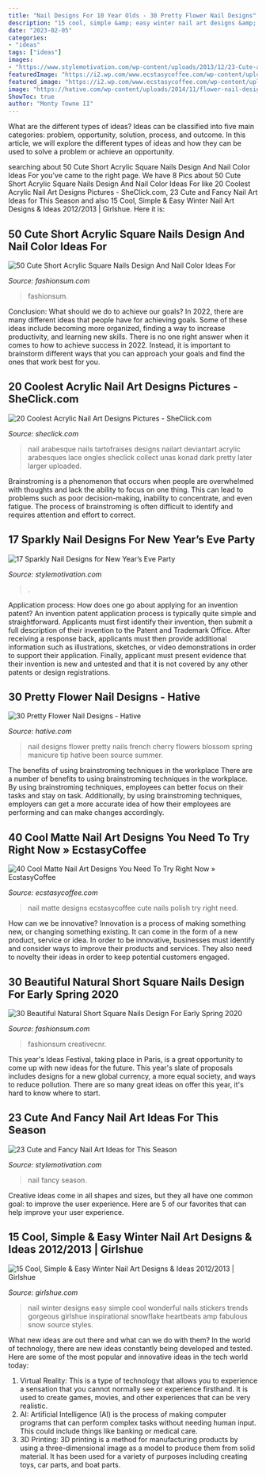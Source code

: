 ```yaml
---
title: "Nail Designs For 10 Year Olds - 30 Pretty Flower Nail Designs"
description: "15 cool, simple &amp; easy winter nail art designs &amp; ideas 2012/2013"
date: "2023-02-05"
categories:
- "ideas"
tags: ["ideas"]
images:
- "https://www.stylemotivation.com/wp-content/uploads/2013/12/23-Cute-and-Fancy-Nail-Art-Ideas-for-This-Season-19-620x703.jpg"
featuredImage: "https://i2.wp.com/www.ecstasycoffee.com/wp-content/uploads/2016/09/Matte-Nail-Art-Ideas-@EcstasyCoffee-39.jpg"
featured_image: "https://i2.wp.com/www.ecstasycoffee.com/wp-content/uploads/2016/09/Matte-Nail-Art-Ideas-@EcstasyCoffee-39.jpg"
image: "https://hative.com/wp-content/uploads/2014/11/flower-nail-designs/24-pretty-flower-nail-designs.jpg"
ShowToc: true
author: "Monty Towne II"
---
```



What are the different types of ideas?
Ideas can be classified into five main categories: problem, opportunity, solution, process, and outcome. In this article, we will explore the different types of ideas and how they can be used to solve a problem or achieve an opportunity.

	

		
searching about 50 Cute Short Acrylic Square Nails Design And Nail Color Ideas For you've came to the right page. We have 8 Pics about 50 Cute Short Acrylic Square Nails Design And Nail Color Ideas For like 20 Coolest Acrylic Nail Art Designs Pictures - SheClick.com, 23 Cute and Fancy Nail Art Ideas for This Season and also 15 Cool, Simple &amp; Easy Winter Nail Art Designs &amp; Ideas 2012/2013 | Girlshue. Here it is:
		
    
## 50 Cute Short Acrylic Square Nails Design And Nail Color Ideas For

<img loading=lazy src="https://fashionsum.com/wp-content/uploads/2019/04/25-8-768x868.png" onerror="this.onerror=null;this.src='https://tse2.mm.bing.net/th?id=OIP.XhYuoDfk_M33DLY_aFXNUQHaIX&amp;pid=15.1';" alt="50 Cute Short Acrylic Square Nails Design And Nail Color Ideas For">

_Source: fashionsum.com_

>fashionsum. 

	

Conclusion: What should we do to achieve our goals?
In 2022, there are many different ideas that people have for achieving goals. Some of these ideas include becoming more organized, finding a way to increase productivity, and learning new skills. There is no one right answer when it comes to how to achieve success in 2022. Instead, it is important to brainstorm different ways that you can approach your goals and find the ones that work best for you.

    
## 20 Coolest Acrylic Nail Art Designs Pictures - SheClick.com

<img loading=lazy src="https://www.sheclick.com/wp-content/uploads/2012/04/Arabesque-Nail-Art.png" onerror="this.onerror=null;this.src='https://tse3.mm.bing.net/th?id=OIP.5DSy1doIecQF_KwgMeeTfQHaKg&amp;pid=15.1';" alt="20 Coolest Acrylic Nail Art Designs Pictures - SheClick.com">

_Source: sheclick.com_

>nail arabesque nails tartofraises designs nailart deviantart acrylic arabesques lace ongles sheclick collect unas konad dark pretty later larger uploaded. 

	

Brainstroming is a phenomenon that occurs when people are overwhelmed with thoughts and lack the ability to focus on one thing. This can lead to problems such as poor decision-making, inability to concentrate, and even fatigue. The process of brainstroming is often difficult to identify and requires attention and effort to correct.

    
## 17 Sparkly Nail Designs For New Year’s Eve Party

<img loading=lazy src="https://www.stylemotivation.com/wp-content/uploads/2013/12/17-Sparkly-Nail-Designs-for-New-Year’s-Eve-Party-11-620x826.jpg" onerror="this.onerror=null;this.src='https://tse2.mm.bing.net/th?id=OIP.p5Xqz0jok3Q8ri1yKFsjigHaJ3&amp;pid=15.1';" alt="17 Sparkly Nail Designs for New Year’s Eve Party">

_Source: stylemotivation.com_

>. 

	

Application process: How does one go about applying for an invention patent?
An invention patent application process is typically quite simple and straightforward. Applicants must first identify their invention, then submit a full description of their invention to the Patent and Trademark Office. After receiving a response back, applicants must then provide additional information such as illustrations, sketches, or video demonstrations in order to support their application. Finally, applicant must present evidence that their invention is new and untested and that it is not covered by any other patents or design registrations.

    
## 30 Pretty Flower Nail Designs - Hative

<img loading=lazy src="https://hative.com/wp-content/uploads/2014/11/flower-nail-designs/24-pretty-flower-nail-designs.jpg" onerror="this.onerror=null;this.src='https://tse1.mm.bing.net/th?id=OIP.wzTGca1bT8QSeAhhCGWe5wHaMY&amp;pid=15.1';" alt="30 Pretty Flower Nail Designs - Hative">

_Source: hative.com_

>nail designs flower pretty nails french cherry flowers blossom spring manicure tip hative been source summer. 

	

The benefits of using brainstroming techniques in the workplace
There are a number of benefits to using brainstroming techniques in the workplace. By using brainstroming techniques, employees can better focus on their tasks and stay on task. Additionally, by using brainstroming techniques, employers can get a more accurate idea of how their employees are performing and can make changes accordingly.

    
## 40 Cool Matte Nail Art Designs You Need To Try Right Now » EcstasyCoffee

<img loading=lazy src="https://i2.wp.com/www.ecstasycoffee.com/wp-content/uploads/2016/09/Matte-Nail-Art-Ideas-@EcstasyCoffee-39.jpg" onerror="this.onerror=null;this.src='https://tse1.mm.bing.net/th?id=OIP.pht57HFD41G9XbxBYj2mcQHaMG&amp;pid=15.1';" alt="40 Cool Matte Nail Art Designs You Need To Try Right Now » EcstasyCoffee">

_Source: ecstasycoffee.com_

>nail matte designs ecstasycoffee cute nails polish try right need. 

	

How can we be innovative?
Innovation is a process of making something new, or changing something existing. It can come in the form of a new product, service or idea. In order to be innovative, businesses must identify and consider ways to improve their products and services. They also need to novelty their ideas in order to keep potential customers engaged.

    
## 30 Beautiful Natural Short Square Nails Design For Early Spring 2020

<img loading=lazy src="https://fashionsum.com/wp-content/uploads/2020/01/15-1.png" onerror="this.onerror=null;this.src='https://tse4.mm.bing.net/th?id=OIP.oJkfV34dq2Z4At9IQfZ9cgHaK2&amp;pid=15.1';" alt="30 Beautiful Natural Short Square Nails Design For Early Spring 2020">

_Source: fashionsum.com_

>fashionsum creativecnr. 

	

This year's Ideas Festival, taking place in Paris, is a great opportunity to come up with new ideas for the future. This year's slate of proposals includes designs for a new global currency, a more equal society, and ways to reduce pollution. There are so many great ideas on offer this year, it's hard to know where to start.

    
## 23 Cute And Fancy Nail Art Ideas For This Season

<img loading=lazy src="https://www.stylemotivation.com/wp-content/uploads/2013/12/23-Cute-and-Fancy-Nail-Art-Ideas-for-This-Season-19-620x703.jpg" onerror="this.onerror=null;this.src='https://tse4.mm.bing.net/th?id=OIP.ZzR1K8bFddP7LJvs47r9kwHaIZ&amp;pid=15.1';" alt="23 Cute and Fancy Nail Art Ideas for This Season">

_Source: stylemotivation.com_

>nail fancy season. 

	

Creative ideas come in all shapes and sizes, but they all have one common goal: to improve the user experience. Here are 5 of our favorites that can help improve your user experience.

    
## 15 Cool, Simple &amp; Easy Winter Nail Art Designs &amp; Ideas 2012/2013 | Girlshue

<img loading=lazy src="http://www.girlshue.com/wp-content/uploads/2016/07/unnamed-file-7147.jpg" onerror="this.onerror=null;this.src='https://tse2.mm.bing.net/th?id=OIP.O-54gAqykuM1VpW4478MOQHaJ4&amp;pid=15.1';" alt="15 Cool, Simple &amp; Easy Winter Nail Art Designs &amp; Ideas 2012/2013 | Girlshue">

_Source: girlshue.com_

>nail winter designs easy simple cool wonderful nails stickers trends gorgeous girlshue inspirational snowflake heartbeats amp fabulous snow source styles. 

	

What new ideas are out there and what can we do with them?
In the world of technology, there are new ideas constantly being developed and tested. Here are some of the most popular and innovative ideas in the tech world today: 
1. Virtual Reality: This is a type of technology that allows you to experience a sensation that you cannot normally see or experience firsthand. It is used to create games, movies, and other experiences that can be very realistic. 
2. AI: Artificial Intelligence (AI) is the process of making computer programs that can perform complex tasks without needing human input. This could include things like banking or medical care. 
3. 3D Printing: 3D printing is a method for manufacturing products by using a three-dimensional image as a model to produce them from solid material. It has been used for a variety of purposes including creating toys, car parts, and boat parts.

